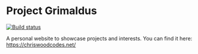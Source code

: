 # Project Grimaldus

[![Build status](https://ci.appveyor.com/api/projects/status/0jgr87up8ga5s6wn?svg=true)](https://ci.appveyor.com/project/ChrisWoody/project-grimaldus)

A personal website to showcase projects and interests. You can find it here: https://chriswoodcodes.net/
